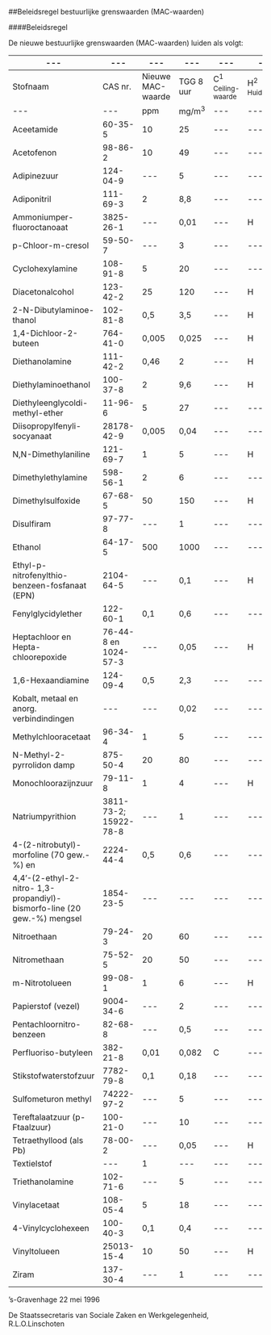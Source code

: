 <meta http-equiv='Content-Type' content='text/html; charset=utf-8' />

##Beleidsregel bestuurlijke grenswaarden (MAC-waarden)

####Beleidsregel

De nieuwe bestuurlijke grenswaarden (MAC-waarden) luiden als volgt:

| --- | --- | --- | --- | --- | --- |
|---|---|---|---|---|---|
|Stofnaam  |CAS nr.  |Nieuwe MAC-waarde  |TGG 8 uur  |C<sup>1 Ceiling-waarde </sup> |H<sup>2 Huidnotatie </sup> |
| --- | --- | ppm  |mg/m<sup>3</sup> | --- | --- |
|Aceetamide  |60-35-5  |10  |25 | --- | --- |
|Acetofenon  |98-86- 2  |10  |49 | --- | --- |
|Adipinezuur  |124-04-9  | --- |5 | --- | --- |
|Adiponitril  |111-69-3  |2  |8,8 | --- | --- |
|Ammoniumper- fluoroctanoaat  |3825-26-1  | --- |0,01  | --- |H |
|p-Chloor-m-cresol  |59-50-7  | --- |3 | --- | --- |
|Cyclohexylamine  |108-91-8  |5  |20 | --- | --- |
|Diacetonalcohol  |123-42-2  |25  |120  | --- |H |
|2-N-Dibutylaminoe- thanol  |102-81-8  |0,5  |3,5  | --- |H |
|1,4-Dichloor-2-buteen  |764-41-0  |0,005  |0,025  | --- |H |
|Diethanolamine  |111-42-2  |0,46  |2  | --- |H |
|Diethylaminoethanol  |100-37-8  |2  |9,6  | --- |H |
|Diethyleenglycoldi- methyl-ether  |11-96-6  |5  |27 | --- | --- |
|Diisopropylfenyli- socyanaat  |28178-42-9  |0,005  |0,04 | --- | --- |
|N,N-Dimethylaniline  |121-69-7  |1  |5  | --- |H |
|Dimethylethylamine  |598-56-1  |2  |6 | --- | --- |
|Dimethylsulfoxide  |67-68-5  |50  |150  | --- |H |
|Disulfiram  |97-77-8  | --- |1 | --- | --- |
|Ethanol | 64-17-5  |500  |1000 | --- | --- |
|Ethyl-p-nitrofenylthio- benzeen-fosfanaat (EPN)  |2104-64-5  | --- |0,1  | --- |H |
|Fenylglycidylether  |122-60-1  |0,1  |0,6 | --- | --- |
|Heptachloor en Hepta- chloorepoxide  |76-44-8 en 1024-57-3  | --- |0,05  | --- |H |
|1,6-Hexaandiamine  |124-09-4  |0,5  |2,3 | --- | --- |
|Kobalt, metaal en anorg. verbindindingen  | --- | --- |0,02 | --- | --- |
|Methylchlooracetaat  |96-34-4  |1  |5 | --- | --- |
|N-Methyl-2-pyrrolidon  damp  |875-50-4  |20  |80 | --- | --- |
|Monochloorazijnzuur  |79-11-8  |1  |4  | --- |H |
|Natriumpyrithion  |3811-73-2;  15922-78-8  | --- |1 | --- | --- |
|4-(2-nitrobutyl)-morfoline (70 gew.-%) en  |2224-44-4  |0,5  |0,6 | --- | --- |
|4,4’-(2-ethyl-2-nitro- 1,3-propandiyl)- bismorfo-line (20 gew.-%) mengsel  |1854-23-5 | --- | --- | --- | --- |
|Nitroethaan  |79-24-3  |20  |60 | --- | --- |
|Nitromethaan  |75-52-5  |20  |50 | --- | --- |
|m-Nitrotolueen  |99-08-1  |1  |6  | --- |H |
|Papierstof (vezel)  |9004-34-6  | --- |2 | --- | --- |
|Pentachloornitro- benzeen  |82-68-8  | --- |0,5 | --- | --- |
|Perfluoriso-butyleen  |382-21-8  |0,01  |0,082  |C | --- |
|Stikstofwaterstofzuur  |7782-79-8  |0,1  |0,18 | --- | --- |
|Sulfometuron methyl  |74222-97-2  | --- |5 | --- | --- |
|Tereftalaatzuur  (p-Ftaalzuur)  |100-21-0  | --- |10 | --- | --- |
|Tetraethyllood (als Pb)  |78-00-2  | --- |0,05  | --- |H |
|Textielstof  | --- |1 | --- | --- | --- |
|Triethanolamine  |102-71-6  | --- |5 | --- | --- |
|Vinylacetaat  |108-05-4  |5  |18 | --- | --- |
|4-Vinylcyclohexeen  |100-40-3  |0,1  |0,4 | --- | --- |
|Vinyltolueen  |25013-15-4  |10  |50  | --- |H |
|Ziram  |137-30-4  | --- |1 | --- | --- |

’s-Gravenhage
22 mei 1996

De 
Staatssecretaris van Sociale Zaken en Werkgelegenheid,
R.L.O.Linschoten
